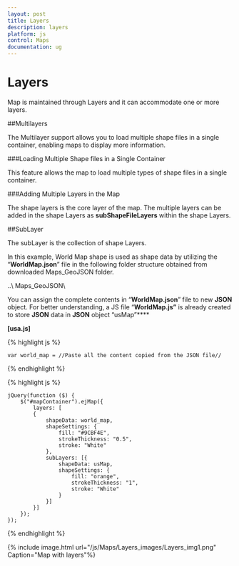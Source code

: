 ```yaml
---
layout: post
title: Layers
description: layers
platform: js
control: Maps
documentation: ug
---
```


# Layers

Map is maintained through Layers and it can accommodate one or more layers.

##Multilayers

The Multilayer support allows you to load multiple shape files in a single container, enabling maps to display more information.

###Loading Multiple Shape files in a Single Container

This feature allows the map to load multiple types of shape files in a single container.

###Adding Multiple Layers in the Map

The shape layers is the core layer of the map. The multiple layers can be added in the shape Layers as **subShapeFileLayers** within the shape Layers.

##SubLayer

The subLayer is the collection of shape Layers. 

In this example, World Map shape is used as shape data by utilizing the “**WorldMap.json**” file in the following folder structure obtained from downloaded Maps_GeoJSON folder.

..\ Maps_GeoJSON\

You can assign the complete contents in “**WorldMap.json**” file to new **JSON** object. For better understanding, a JS file “**WorldMap.js”** is already created to store **JSON** data in **JSON** object “usMap”****

**[usa.js]**

{% highlight js %}

    var world_map = //Paste all the content copied from the JSON file// 

{% endhighlight %}

{% highlight js %}

    jQuery(function ($) {
        $("#mapContainer").ejMap({
            layers: [
            {
                shapeData: world_map,
                shapeSettings: {
                    fill: "#9CBF4E",
                    strokeThickness: "0.5",
                    stroke: "White"
                },
                subLayers: [{
                    shapeData: usMap,
                    shapeSettings: {
                        fill: "orange",
                        strokeThickness: "1",
                        stroke: "White"
                    }
                }]
            }]
        });
    }); 


{% endhighlight %}


{% include image.html url="/js/Maps/Layers_images/Layers_img1.png" Caption="Map with layers"%}

